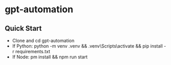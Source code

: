 # gpt-automation

## Quick Start
- Clone and cd gpt-automation 
- If Python: python -m venv .venv && .venv\\Scripts\\activate && pip install -r requirements.txt 
- If Node: 
pm install && npm run start 

